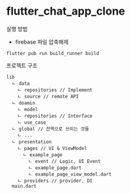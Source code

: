 # flutter_chat_app_clone

실행 방법
- firebase 파일 압축해제

```
flutter pub run build_runner build
```

프로젝트 구조
```
lib
  ㄴ data
    ㄴ repositories // Implement
    ㄴ source // remote API
  ㄴ doamin
    ㄴ model 
    ㄴ repositories // Interface
    ㄴ use_case
  ㄴ global // 전역으로 쓰이는 것들
    ㄴ ...
  ㄴ presentation
    ㄴ pages // UI & ViewModel
      ㄴ example_page
        ㄴ event // Logic, UI Event
        ㄴ example_page.dart
        ㄴ example_page_view_model.dart
    ㄴ providers // provider, DI
  main.dart
```
